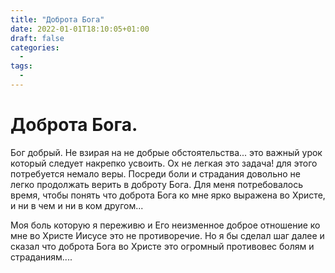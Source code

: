 ```yaml
---
title: "Доброта Бога"
date: 2022-01-01T18:10:05+01:00
draft: false
categories:
  - 
tags:
  - 
---
```


# Доброта Бога.

Бог добрый. Не взирая на не добрые обстоятельства... это важный урок который следует накрепко усвоить. Ох не легкая это задача! для этого потребуется немало веры.
Посреди боли и страдания довольно не легко продолжать верить в доброту Бога. Для меня потребовалось время, чтобы понять что доброта Бога ко мне ярко выражена во Христе, и ни в чем и ни в ком другом...

Моя боль которую я переживю и Его неизменное доброе отношение ко мне во Христе Иисусе это не противоречие. Но я бы сделал шаг далее и сказал что доброта Бога во Христе это огромный противовес болям и страданиям....
